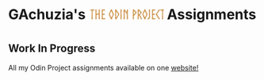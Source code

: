 <h1 style="margin-right:0;">GAchuzia's <img src="Media\odin-project-logo.png" width="" height="23"> Assignments<h1>


## Work In Progress
All my Odin Project assignments available on one [website!]()

